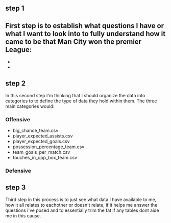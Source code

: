 ## step 1
First step is to establish what questions I have or what I want to look into to fully understand  how it came to be that Man City won the premier League:
- 
-
-

## step 2
In this second step I'm thinking that I should organize the data into categories to to define the type of data they hold within them. The three main categories would:

### Offensive
- big_chance_team.csv
- player_expected_assists.csv
- player_expected_goals.csv
- possession_percentage_team.csv
- team_goals_per_match.csv
- touches_in_opp_box_team.csv

### Defensive


## step 3
Third step in this process is to just see what data I have available to me, how it all relates to eachother or doesn't relate, if it helps me answer the questions i've posed and to essentially trim the fat if any tables dont aide me in this cause.

